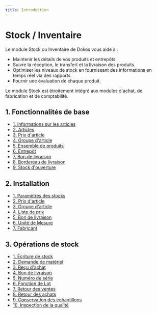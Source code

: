 ```yaml
---
title: Introduction
---
```


# Stock / Inventaire
Le module Stock ou Inventaire de Dokos vous aide à :

- Maintenir les détails de vos produits et entrepôts.
- Suivre la réception, le transfert et la livraison des produits.
- Optimiser les niveaux de stock en fournissant des informations en temps réel via des rapports.
- Fournir une évaluation de chaque produit.

Le module Stock est étroitement intégré aux modules d'achat, de fabrication et de comptabilité.

## 1. Fonctionnalités de base

- [1. Informations sur les articles](/dokos/parametrage/articles-info)
- [2. Articles](/dokos/parametrage/articles)
- [3. Prix d'article](/dokos/parametrage/articles-price)
- [4. Groupe d'article](/dokos/parametrage/articles-group)
- [5. Ensemble de produits](/stocks/product-bundle)
- [6. Entrepôt](/stocks/warehouse)
- [7. Bon de livraison](/dokos/stocks/delivery-note)
- [8. Bordereau de livraison](/stocks/packing-slip)
- [9. Stock d'ouverture](/stocks/opening-stock)


## 2. Installation

- [1. Paramètres des stocks](/stocks/stock-settings)
- [2. Prix d'article](/dokos/parametrage/articles-price)
- [3. Groupe d'article](/dokos/parametrage/articles-group)
- [4. Liste de prix](/configuration/liste-de-prix)
- [5. Bon de livraison](/dokos/stocks/delivery-note)
- [6. Unité de Mesure](/stocks/uom)
- [7. Fabricant](/stocks/manufacturer)



## 3. Opérations de stock

- [1. Écriture de stock](/stocks/stock-entry)
- [2. Demande de matériel](/stocks/material-request)
- [3. Reçu d'achat](/dokos/stocks/recus-achats)
- [4. Bon de livraison](/dokos/stocks/delivery-note)
- [5. Numéro de série](/stocks/serial-no)
- [6. Fonction de Lot](/stocks/batch)
- [7. Retour des ventes](/stocks/sales-return)
- [8. Retour des achats](/stocks/purchase-return)
- [9. Conservation des échantillons](/stocks/retain-sample-stock)
- [10. Inspection de la qualité](/stocks/quality-inspection)